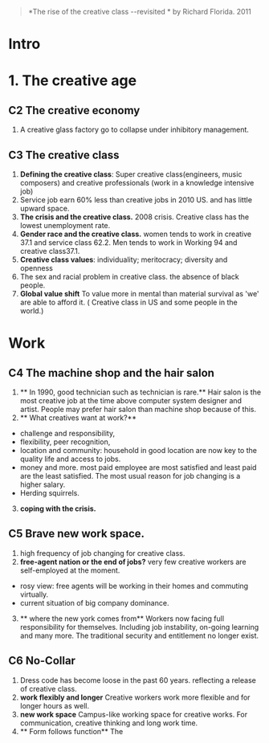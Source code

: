 > *The rise of the creative class --revisited *  by Richard Florida. 2011

# Intro

# 1. The creative age
## C2 The creative economy
1.  A creative glass factory go to collapse under inhibitory management.
## C3 The creative class
1. **Defining the creative class**: Super creative class(engineers, music composers) and creative professionals (work in a knowledge intensive job)
2. Service job earn 60% less than creative jobs in 2010 US. and has little upward space.
3. **The crisis and the creative class.** 2008  crisis. Creative class has the lowest unemployment rate.
4. **Gender race and the creative class.** women tends to work in creative 37.1 and service class 62.2. Men tends to work in Working 94 and creative class37.1.
5. **Creative class values**: individuality; meritocracy; diversity and openness
6. The sex and racial problem in creative class. the absence of black people.
7. **Global value shift** To value more in mental than material survival as 'we' are able to afford it. ( Creative class in US and some people in the world.)

# Work
## C4 The machine shop and the hair salon
1.  ** In 1990, good technician such as technician is rare.** Hair salon is the most creative job at the time above computer system designer and artist. People may prefer hair salon than machine shop because of this. 
2. ** What creatives want at work?** 
- challenge and responsibility, 
- flexibility, peer recognition, 
- location and community: household in good location are now key to the quality life and access to jobs.
- money and more. most paid employee are most satisfied and least paid are the least satisfied. The most usual reason for job changing is a higher salary.
- Herding squirrels.
3. **coping with the crisis.**
## C5 Brave new work space.
1. high frequency of job changing for creative class.
2. **free-agent nation or the end of jobs?** very few creative workers are self-employed at the moment. 
 - rosy view: free agents will be working in their homes and commuting virtually.
 - current situation of big company dominance.
3. ** where the new york comes from**  Workers now facing full responsibility for themselves. Including job instability, on-going learning and many more. The traditional security and entitlement no longer exist. 
## C6 No-Collar
1. Dress code has become loose in the past 60  years. reflecting a release of creative class.
2. **work flexibly and longer** Creative workers work more flexible and for longer hours as well.
3. **new work space** Campus-like working space for creative works. For communication, creative thinking and long work time.
4. ** Form follows function**  The 
<!--stackedit_data:
eyJoaXN0b3J5IjpbOTkwNTA5NDMyLDg3NjU2MDcxLC0xNDM4NT
IxMDg4LDEyNTg3MzUyMDEsLTM4NDM1Mzk1NSwxODE0NzE0NzU2
LDE1MTEwMDM4OTQsLTE2NjM3Nzc3MDAsLTE2NjM3Nzc3MDAsNT
g1NDAyMTY0LDYwNjgyNzI2MCw2NDExNzU0MjksLTE5NDQzMTY1
NDQsNTczNDY5Mzg5LDEzNTEyMjMxODQsMzYyNzExMDU3LDEwMT
E0MjQyMTAsLTIxMTk2OTI5MjMsMTEzMjA0MjE4MSw2OTY3MzM3
MTddfQ==
-->